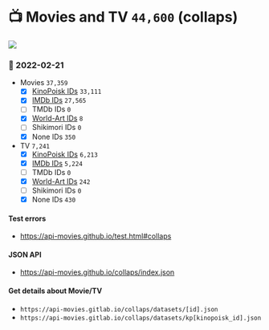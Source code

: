 # :tv: Movies and TV `44,600` (collaps)

<a href="https://API-Movies.github.io"><img src="https://API-Movies.github.io/banner.png?cache"></a>

### :date: 2022-02-21
- Movies `37,359`
  - [x] <a href="https://API-Movies.github.io/collaps/movie_kinopoisk_ids.json">KinoPoisk IDs</a> `33,111`
  - [x] <a href="https://API-Movies.github.io/collaps/movie_imdb_ids.json">IMDb IDs</a> `27,565`
  - [ ] TMDb IDs `0`
  - [x] <a href="https://API-Movies.github.io/collaps/movie_world_art_ids.json">World-Art IDs</a> `8`
  - [ ] Shikimori IDs `0`
  - [x] None IDs `350`
- TV `7,241`
  - [x] <a href="https://API-Movies.github.io/collaps/tv_kinopoisk_ids.json">KinoPoisk IDs</a> `6,213`
  - [x] <a href="https://API-Movies.github.io/collaps/tv_imdb_ids.json">IMDb IDs</a> `5,224`
  - [ ] TMDb IDs `0`
  - [x] <a href="https://API-Movies.github.io/collaps/tv_world_art_ids.json">World-Art IDs</a> `242`
  - [ ] Shikimori IDs `0`
  - [x] None IDs `430`
#### Test errors
- <a href='https://api-movies.github.io/test.html#collaps'>https://api-movies.github.io/test.html#collaps</a>
#### JSON API
- <a href='https://api-movies.github.io/collaps/index.json'>https://api-movies.github.io/collaps/index.json</a>
#### Get details about Movie/TV
- `https://api-movies.gitlab.io/collaps/datasets/[id].json`
- `https://api-movies.gitlab.io/collaps/datasets/kp[kinopoisk_id].json`
